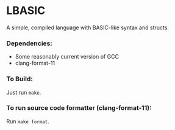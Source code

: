 # LBASIC

A simple, compiled language with BASIC-like syntax and structs.

### Dependencies:
- Some reasonably current version of GCC
- clang-format-11

### To Build:
Just run `make`.

### To run source code formatter (clang-format-11):
Run `make format`.
